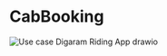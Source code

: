 # CabBooking
![Use case Digaram Riding App drawio](https://user-images.githubusercontent.com/61869123/233437105-e0cd2835-8bcc-4893-adf9-c81b4b01b656.png)
